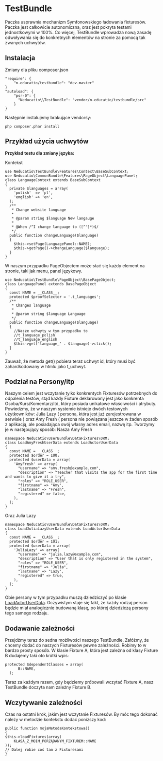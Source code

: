 TestBundle
==========

Paczka usprawnia mechanizm Symfonowskiego ładowania fixturesów. Paczka jest całkowicie autonomiczna, oraz
jest pokryta testami jednostkowymi w 100%. Co więcej, TestBundle wprowadza nową zasadę odwoływania się
do konkretnych elementów na stronie za pomocą tak zwanych uchwytów.

Instalacja
----------

Zmiany dla pliku composer.json

    "require": {
        "n-educatio/testbundle": "dev-master"
    }
    "autoload": {
        "psr-0": { 
          "Neducatio\\TestBundle": "vendor/n-educatio/testbundle/src"
        }
    }
    
Następnie instalujemy brakujące vendorsy:

    php composer.phar install
    
Przykład użycia uchwytów
------------------------
**Przykład testu dla zmiany języka:**

Kontekst

    use Neducatio\TestBundle\Features\Context\BaseSubContext;
    use Neducatio\CommonBundle\Features\PageObject\LanguagePanel;
    class LanguageContext extends BaseSubContext
    {
      private $languages = array(
        'polish'  => 'pl',
        'english' => 'en',
      );
      /**
       * Change website language
       *
       * @param string $language New langauge
       *
       * @When /^I change language to ([^"]*)$/
       */
      public function changeLanguage($language)
      {
        $this->setPage(LanguagePanel::NAME);
        $this->getPage()->changeLanguage($language);
      }
    }

W naszym przypadku PageObjectem może stać się każdy element na stronie, taki jak menu, panel językowy.

    use Neducatio\TestBundle\PageObject\BasePageObject;
    class LanguagePanel extends BasePageObject
    {
      const NAME = __CLASS__;
      protected $proofSelector = '.t_languages';
      /**
       * Changes language
       *
       * @param string $language Language
       */
      public function changeLanguage($language)
      {
        //Nasze uchwyty w tym przypadku to 
        //t_language_polish
        //t_language_english 
        $this->get('language_' . $language)->click();
      }
    }
    
Zauważ, że metoda get() pobiera teraz uchwyt id, który musi być zahardkodowany w htmlu jako t\_uchwyt.

Podział na Persony/itp
----------------------

Naszym celem jest wczytanie tylko konkrentych Fixturesów potrzebnych do odpalenia testów, stąd każdy
Fixture deklarowany jest jako konkrenta Osoba/Kurs/Komentarz/itd, który posiada unikatowe właściwości i atrybuty.
Powiedzmy, że w naszym systemie istnieje dwóch testowych użytkowników: Julia Lazy ( persona, która jest już
zarejestrowana w serwisie ) oraz Amy Fresh ( persona nie powiązana jeszcze w żaden sposób z aplikacją, ale posiadająca
swój własny adres email, nazwę itp. Tworzymy je w następujący sposób:
Nasza Amy Fresh

    namespace Neducatio\UserBundle\DataFixtures\ORM;
    class LoadAmyFreshUserData extends LoadActorUserData
    {
      const NAME = __CLASS__;
      protected $order = 100;
      protected $userData = array(
        'AmyFresh' => array(
          "username" => "amy.fresh@example.com",
          "description" => "Teacher that visits the app for the first time and wants to give it a try",
          "roles" => "ROLE_USER",
          "firstname" => "Amy",
          "lastname" => "Fresh",
          "registered" => false,
        ),
      );
    }

Oraz Julia Lazy

    namespace Neducatio\UserBundle\DataFixtures\ORM;
    class LoadJuliaLazyUserData extends LoadActorUserData
    {
      const NAME = __CLASS__;
      protected $order = 101;
      protected $userData = array(
        'JuliaLazy' => array(
          "username" => "julia.lazy@example.com",
          "description" => "User that is only registered in the system",
          "roles" => "ROLE_USER",
          "firstname" => "Julia",
          "lastname" => "Lazy",
          "registered" => true,
        ),
      );
    }

Obie persony w tym przypadku muszą dziedziczyć po klasie [LoadActorUserData](https://github.com/n-educatio/cb/blob/master/src/Neducatio/UserBundle/DataFixtures/ORM/LoadActorUserData.php).
Oczywistym staje się fakt, że każdy rodzaj person będzie miał analogicznie budowaną klasę, po której dziedziczą persony
tego samego rodzaju.

Dodawanie zależności
--------------------

Przejdżmy teraz do sedna możliwości naszego TestBundle. Załóżmy, że chcemy dodać do naszych Fixturesów pewne zależności.
Robimy to w bardzo prosty sposób. W klasie Fixture A, która jest zależna od klasy Fixture B dodajemy taki oto krótki 
wpis:

    protected $dependentClasses = array(
          B::NAME,
      );

Teraz za każdym razem, gdy będziemy próbowali wczytać Fixture A, nasz TestBundle doczyta nam zależny Fixture B.

Wczytywanie zależności
----------------------

Czas na ostatni krok, jakim jest wczytanie Fixturesów. By móc tego dokonać należy w metodzie kontekstu dodać poniższy
kod:

    public function mojaMetodaKontekstowa()
    {
    $this->loadFixtures(array(
        KLASA_Z_MOIM_PORZĄDANYM_FIXTUREM::NAME
    ));
    // Dalej robie coś tam z Fixturesami
    }
